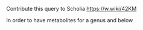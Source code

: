 
Contribute this query to Scholia https://w.wiki/42KM


In order to have metabolites for a genus and below

